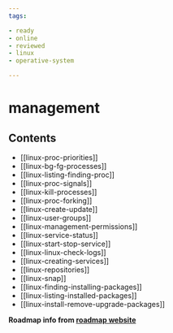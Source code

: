 ```yaml
---
tags:

- ready
- online
- reviewed
- linux
- operative-system

---
```


# management

## Contents

- [[linux-proc-priorities]]
- [[linux-bg-fg-processes]]
- [[linux-listing-finding-proc]]
- [[linux-proc-signals]]
- [[linux-kill-processes]]
- [[linux-proc-forking]]
- [[linux-create-update]]
- [[linux-user-groups]]
- [[linux-management-permissions]]
- [[linux-service-status]]
- [[linux-start-stop-service]]
- [[linux-linux-check-logs]]
- [[linux-creating-services]]
- [[linux-repositories]]
- [[linux-snap]]
- [[linux-finding-installing-packages]]
- [[linux-listing-installed-packages]]
- [[linux-install-remove-upgrade-packages]]

__Roadmap info from [roadmap website](https://roadmap.sh/linux/management)__
